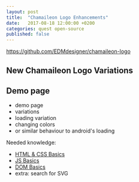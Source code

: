 ```yaml
---
layout: post
title:  "Chamaileon Logo Enhancements"
date:   2017-08-18 12:00:00 +0200
categories: quest open-source
published: false
---
```


https://github.com/EDMdesigner/chamaileon-logo

## New Chamaileon Logo Variations

## Demo page

 - demo page
 - variations
 - loading variation
  - changing colors
  - or similar behaviour to android's loading

Needed knowledge:

 - [HTML & CSS Basics][html-css]
 - [JS Basics][js-basics]
 - [DOM Basics][dom-basics]
 - extra: search for SVG


[html-css]: /knowledge-base/#the-basics-of-html--css
[templating-langs]: /knowledge-base/#templating-languages--blogs
[js-basics]: /knowledge-base/#js-basics
[dom-basics]: /knowledge-base/#javascript--the-dom---the-basics